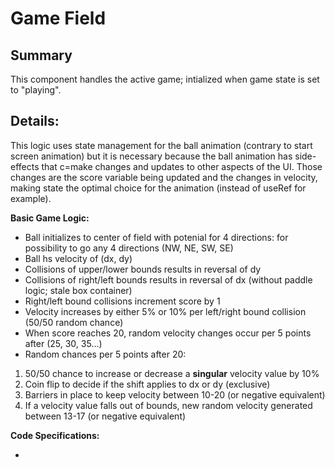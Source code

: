 # Game Field

## Summary

This component handles the active game; intialized when game state is set to "playing".

## Details:

This logic uses state management for the ball animation (contrary to start screen animation) but it is necessary because the ball animation has side-effects that c=make changes and updates to other aspects of the UI. Those changes are the score variable being updated and the changes in velocity, making state the optimal choice for the animation (instead of useRef for example).

**Basic Game Logic:**

- Ball initializes to center of field with potenial for 4 directions: for possibility to go any 4 directions
  (NW, NE, SW, SE)
- Ball hs velocity of (dx, dy)
- Collisions of upper/lower bounds results in reversal of dy
- Collisions of right/left bounds results in reversal of dx (without paddle logic; stale box container)
- Right/left bound collisions increment score by 1
- Velocity increases by either 5% or 10% per left/right bound collision (50/50 random chance)
- When score reaches 20, random velocity changes occur per 5 points after (25, 30, 35...)
- Random chances per 5 points after 20:

1. 50/50 chance to increase or decrease a **singular** velocity value by 10%
2. Coin flip to decide if the shift applies to dx or dy (exclusive)
3. Barriers in place to keep velocity between 10-20 (or negative equivalent)
4. If a velocity value falls out of bounds, new random velocity generated between 13-17 (or negative equivalent)

**Code Specifications:**

-
